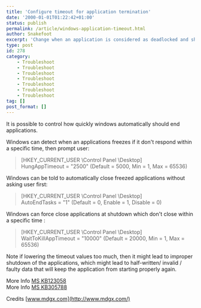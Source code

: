 ```yaml
---
title: 'Configure timeout for application termination'
date: '2000-01-01T01:22:42+01:00'
status: publish
permalink: /article/windows-application-timeout.html
author: Snakefoot
excerpt: 'Change when an application is considered as deadlocked and should be terminated.'
type: post
id: 278
category:
    - Troubleshoot
    - Troubleshoot
    - Troubleshoot
    - Troubleshoot
    - Troubleshoot
    - Troubleshoot
    - Troubleshoot
tag: []
post_format: []
---
```

It is possible to control how quickly windows automatically should end applications.  
  
 Windows can detect when an applications freezes if it don't respond within a specific time, then prompt user:

> \[HKEY\_CURRENT\_USER \\Control Panel \\Desktop\]  
>  HungAppTimeout = "2500" (Default = 5000, Min = 1, Max = 65536)

 Windows can be told to automatically close freezed applications without asking user first:  
> \[HKEY\_CURRENT\_USER \\Control Panel \\Desktop\]  
>  AutoEndTasks = "1" (Default = 0, Enable = 1, Disable = 0)

 Windows can force close applications at shutdown which don't close within a specific time :  
> \[HKEY\_CURRENT\_USER \\Control Panel \\Desktop\]  
>  WaitToKillAppTimeout = "10000" (Default = 20000, Min = 1, Max = 65536)

 Note if lowering the timeout values too much, then it might lead to improper shutdown of the applications, which might lead to half-written/ invalid / faulty data that will keep the application from starting properly again.  
  
 More Info [MS KB123058](http://support.microsoft.com/kb/123058 "Closing Timed-Out Applications Without Choosing End Task [Q123058]")  
 More Info [MS KB305788](http://support.microsoft.com/kb/305788 "HOW TO: Increase Shutdown Time So That Processes Can Quit Properly in Windows XP [Q305788]")  
  
 Credits [www.mdgx.com](http://www.mdgx.com/)